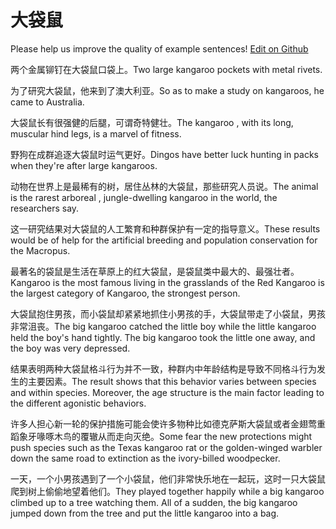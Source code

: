 # 大袋鼠

Please help us improve the quality of example sentences! [Edit on Github](https://github.com/jiyushe/jiyu-example-sentence-source/blob/main/chinese/dadaishu.md)

<p><span class="chinese">两个金属铆钉在大袋鼠口袋上。</span><span class="english">Two large kangaroo pockets with metal rivets.</span></p>

<p><span class="chinese">为了研究大袋鼠，他来到了澳大利亚。</span><span class="english">So as to make a study on kangaroos, he came to Australia.</span></p>

<p><span class="chinese">大袋鼠长有很强健的后腿，可谓奇特健壮。</span><span class="english">The kangaroo , with its long, muscular hind legs, is a marvel of fitness.</span></p>

<p><span class="chinese">野狗在成群追逐大袋鼠时运气更好。</span><span class="english">Dingos have better luck hunting in packs when they're after large kangaroos.</span></p>

<p><span class="chinese">动物在世界上是最稀有的树，居住丛林的大袋鼠，那些研究人员说。</span><span class="english">The animal is the rarest arboreal , jungle-dwelling kangaroo in the world, the researchers say.</span></p>

<p><span class="chinese">这一研究结果对大袋鼠的人工繁育和种群保护有一定的指导意义。</span><span class="english">These results would be of help for the artificial breeding and population conservation for the Macropus.</span></p>

<p><span class="chinese">最著名的袋鼠是生活在草原上的红大袋鼠，是袋鼠类中最大的、最强壮者。</span><span class="english">Kangaroo is the most famous living in the grasslands of the Red Kangaroo is the largest category of Kangaroo, the strongest person.</span></p>

<p><span class="chinese">大袋鼠抱住男孩，而小袋鼠却紧紧地抓住小男孩的手，大袋鼠带走了小袋鼠，男孩非常沮丧。</span><span class="english">The big kangaroo catched the little boy while the little kangaroo held the boy's hand tightly. The big kangaroo took the little one away, and the boy was very depressed.</span></p>

<p><span class="chinese">结果表明两种大袋鼠格斗行为并不一致，种群内中年龄结构是导致不同格斗行为发生的主要因素。</span><span class="english">The result shows that this behavior varies between species and within species. Moreover, the age structure is the main factor leading to the different agonistic behaviors.</span></p>

<p><span class="chinese">许多人担心新一轮的保护措施可能会使许多物种比如德克萨斯大袋鼠或者金翅莺重蹈象牙喙啄木鸟的覆辙从而走向灭绝。</span><span class="english">Some fear the new protections might push species such as the Texas kangaroo rat or the golden-winged warbler down the same road to extinction as the ivory-billed woodpecker.</span></p>

<p><span class="chinese">一天，一个小男孩遇到了一个小袋鼠，他们非常快乐地在一起玩，这时一只大袋鼠爬到树上偷偷地望着他们。</span><span class="english">They played together happily while a big kangaroo climbed up to a tree watching them. All of a sudden, the big kangaroo jumped down from the tree and put the little kangaroo into a bag.</span></p>


